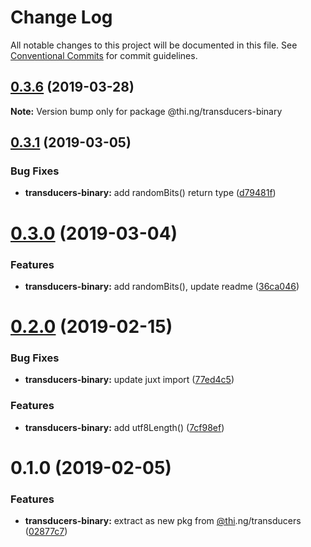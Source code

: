 # Change Log

All notable changes to this project will be documented in this file.
See [Conventional Commits](https://conventionalcommits.org) for commit guidelines.

## [0.3.6](https://github.com/thi-ng/umbrella/compare/@thi.ng/transducers-binary@0.3.5...@thi.ng/transducers-binary@0.3.6) (2019-03-28)

**Note:** Version bump only for package @thi.ng/transducers-binary







## [0.3.1](https://github.com/thi-ng/umbrella/compare/@thi.ng/transducers-binary@0.3.0...@thi.ng/transducers-binary@0.3.1) (2019-03-05)


### Bug Fixes

* **transducers-binary:** add randomBits() return type ([d79481f](https://github.com/thi-ng/umbrella/commit/d79481f))



# [0.3.0](https://github.com/thi-ng/umbrella/compare/@thi.ng/transducers-binary@0.2.3...@thi.ng/transducers-binary@0.3.0) (2019-03-04)


### Features

* **transducers-binary:** add randomBits(), update readme ([36ca046](https://github.com/thi-ng/umbrella/commit/36ca046))



# [0.2.0](https://github.com/thi-ng/umbrella/compare/@thi.ng/transducers-binary@0.1.1...@thi.ng/transducers-binary@0.2.0) (2019-02-15)


### Bug Fixes

* **transducers-binary:** update juxt import ([77ed4c5](https://github.com/thi-ng/umbrella/commit/77ed4c5))


### Features

* **transducers-binary:** add utf8Length() ([7cf98ef](https://github.com/thi-ng/umbrella/commit/7cf98ef))



# 0.1.0 (2019-02-05)


### Features

* **transducers-binary:** extract as new pkg from [@thi](https://github.com/thi).ng/transducers ([02877c7](https://github.com/thi-ng/umbrella/commit/02877c7))
